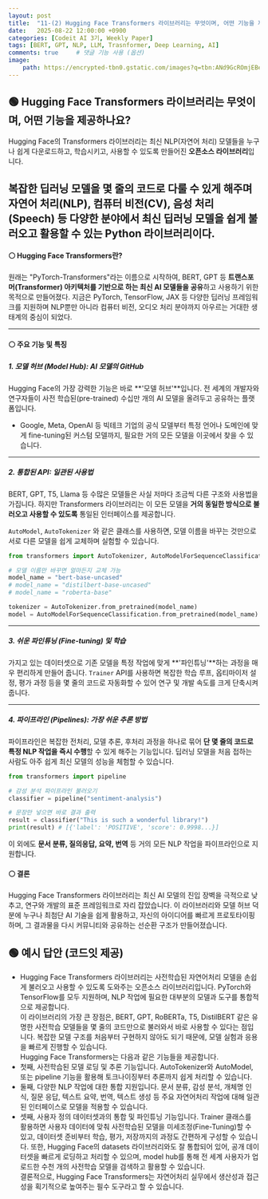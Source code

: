 ```yaml
---
layout: post
title:  "11-(2) Hugging Face Transformers 라이브러리는 무엇이며, 어떤 기능을 제공하나요?"
date:   2025-08-22 12:00:00 +0900
categories: [Codeit AI 3기, Weekly Paper]
tags: [BERT, GPT, NLP, LLM, Trasnformer, Deep Learning, AI]
comments: true     # 댓글 기능 사용 (옵션)
image:
    path: https://encrypted-tbn0.gstatic.com/images?q=tbn:ANd9GcROmjEBevfH7YP-AnIbZrxkvnBfXRsAP5EvhQ&s
---
```



## 🟢 Hugging Face Transformers 라이브러리는 무엇이며, 어떤 기능을 제공하나요?

Hugging Face의 Transformers 라이브러리는 최신 NLP(자연어 처리) 모델들을 누구나 쉽게 다운로드하고, 학습시키고, 사용할 수 있도록 만들어진 **오픈소스 라이브러리**입니다. 

복잡한 딥러닝 모델을 몇 줄의 코드로 다룰 수 있게 해주며 자연어 처리(NLP), 컴퓨터 비전(CV), 음성 처리(Speech) 등 다양한 분야에서 최신 딥러닝 모델을 쉽게 불러오고 활용할 수 있는 Python 라이브러리이다.
---

#### ⚪ Hugging Face Transformers란?

원래는 "PyTorch-Transformers"라는 이름으로 시작하여, BERT, GPT 등 **트랜스포머(Transformer) 아키텍처를 기반으로 하는 최신 AI 모델들을 공유**하고 사용하기 위한 목적으로 만들어졌다. 지금은 PyTorch, TensorFlow, JAX 등 다양한 딥러닝 프레임워크를 지원하며 NLP뿐만 아니라 컴퓨터 비전, 오디오 처리 분야까지 아우르는 거대한 생태계의 중심이 되었다.

-----

#### ⚪ 주요 기능 및 특징

##### **1. 모델 허브 (Model Hub): AI 모델의 GitHub**

Hugging Face의 가장 강력한 기능은 바로 **'모델 허브'**입니다. 전 세계의 개발자와 연구자들이 사전 학습된(pre-trained) 수십만 개의 AI 모델을 올려두고 공유하는 플랫폼입니다.

  * Google, Meta, OpenAI 등 빅테크 기업의 공식 모델부터 특정 언어나 도메인에 맞게 fine-tuning된 커스텀 모델까지, 필요한 거의 모든 모델을 이곳에서 찾을 수 있습니다.

-----

##### **2. 통합된 API: 일관된 사용법**

BERT, GPT, T5, Llama 등 수많은 모델들은 사실 저마다 조금씩 다른 구조와 사용법을 가집니다. 하지만 Transformers 라이브러리는 이 모든 모델을 **거의 동일한 방식으로 불러오고 사용할 수 있도록** 통일된 인터페이스를 제공합니다.

`AutoModel`, `AutoTokenizer` 와 같은 클래스를 사용하면, 모델 이름을 바꾸는 것만으로 서로 다른 모델을 쉽게 교체하며 실험할 수 있습니다.

```python
from transformers import AutoTokenizer, AutoModelForSequenceClassification

# 모델 이름만 바꾸면 얼마든지 교체 가능
model_name = "bert-base-uncased"
# model_name = "distilbert-base-uncased"
# model_name = "roberta-base"

tokenizer = AutoTokenizer.from_pretrained(model_name)
model = AutoModelForSequenceClassification.from_pretrained(model_name)
```

-----

##### **3. 쉬운 파인튜닝 (Fine-tuning) 및 학습**

가지고 있는 데이터셋으로 기존 모델을 특정 작업에 맞게 **'파인튜닝'**하는 과정을 매우 편리하게 만들어 줍니다. `Trainer` API를 사용하면 복잡한 학습 루프, 옵티마이저 설정, 평가 과정 등을 몇 줄의 코드로 자동화할 수 있어 연구 및 개발 속도를 크게 단축시켜 줍니다.

-----

##### **4. 파이프라인 (Pipelines): 가장 쉬운 추론 방법**

파이프라인은 복잡한 전처리, 모델 추론, 후처리 과정을 하나로 묶어 **단 몇 줄의 코드로 특정 NLP 작업을 즉시 수행**할 수 있게 해주는 기능입니다. 딥러닝 모델을 처음 접하는 사람도 아주 쉽게 최신 모델의 성능을 체험할 수 있습니다.

```python
from transformers import pipeline

# 감성 분석 파이프라인 불러오기
classifier = pipeline("sentiment-analysis")

# 문장만 넣으면 바로 결과 출력
result = classifier("This is such a wonderful library!")
print(result) # [{'label': 'POSITIVE', 'score': 0.9998...}]
```

이 외에도 **문서 분류, 질의응답, 요약, 번역** 등 거의 모든 NLP 작업을 파이프라인으로 지원합니다.

#### ⚪ 결론

Hugging Face Transformers 라이브러리는 최신 AI 모델의 진입 장벽을 극적으로 낮추고, 연구와 개발의 표준 프레임워크로 자리 잡았습니다. 이 라이브러리와 모델 허브 덕분에 누구나 최첨단 AI 기술을 쉽게 활용하고, 자신의 아이디어를 빠르게 프로토타이핑하며, 그 결과물을 다시 커뮤니티와 공유하는 선순환 구조가 만들어졌습니다.



## 🟢 예시 답안 (코드잇 제공)
> 
- Hugging Face Transformers 라이브러리는 사전학습된 자연어처리 모델을 손쉽게 불러오고 사용할 수 있도록 도와주는 오픈소스 라이브러리입니다. PyTorch와 TensorFlow를 모두 지원하며, NLP 작업에 필요한 대부분의 모델과 도구를 통합적으로 제공합니다.<br>
이 라이브러리의 가장 큰 장점은, BERT, GPT, RoBERTa, T5, DistilBERT 같은 유명한 사전학습 모델들을 몇 줄의 코드만으로 불러와서 바로 사용할 수 있다는 점입니다. 복잡한 모델 구조를 처음부터 구현하지 않아도 되기 때문에, 모델 실험과 응용을 빠르게 진행할 수 있습니다. <br>
Hugging Face Transformers는 다음과 같은 기능들을 제공합니다.  
- 첫째, 사전학습된 모델 로딩 및 추론 기능입니다. AutoTokenizer와 AutoModel, 또는 pipeline 기능을 활용해 토크나이징부터 추론까지 쉽게 처리할 수 있습니다.  
- 둘째, 다양한 NLP 작업에 대한 통합 지원입니다. 문서 분류, 감성 분석, 개체명 인식, 질문 응답, 텍스트 요약, 번역, 텍스트 생성 등 주요 자연어처리 작업에 대해 일관된 인터페이스로 모델을 적용할 수 있습니다.  
- 셋째, 사용자 정의 데이터셋과의 통합 및 파인튜닝 기능입니다. Trainer 클래스를 활용하면 사용자 데이터에 맞춰 사전학습된 모델을 미세조정(Fine-Tuning)할 수 있고, 데이터셋 준비부터 학습, 평가, 저장까지의 과정도 간편하게 구성할 수 있습니다. 또한, Hugging Face의 datasets 라이브러리와도 잘 통합되어 있어, 공개 데이터셋을 빠르게 로딩하고 처리할 수 있으며, model hub를 통해 전 세계 사용자가 업로드한 수천 개의 사전학습 모델을 검색하고 활용할 수 있습니다.<br>
결론적으로, Hugging Face Transformers는 자연어처리 실무에서 생산성과 접근성을 획기적으로 높여주는 필수 도구라고 할 수 있습니다.